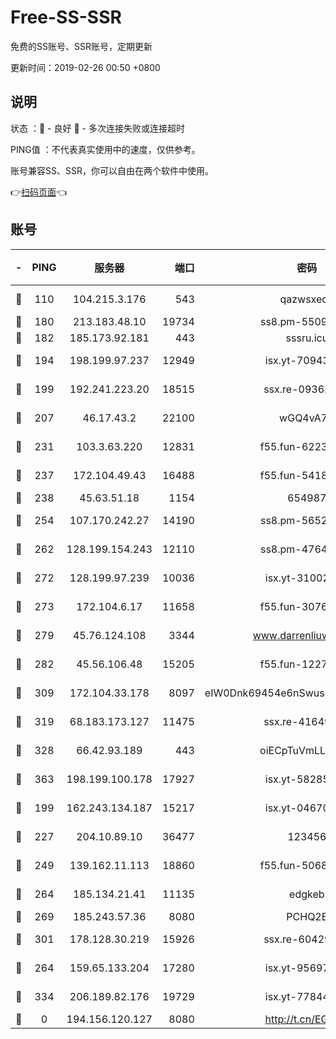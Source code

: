# Free-SS-SSR

免费的SS账号、SSR账号，定期更新

更新时间：2019-02-26 00:50 +0800

## 说明

状态     ：🙂 - 良好 🙁 - 多次连接失败或连接超时

PING值   ：不代表真实使用中的速度，仅供参考。

账号兼容SS、SSR，你可以自由在两个软件中使用。

👉[扫码页面](https://liesauer.github.io/free-ss-ssr.github.io/)👈

## 账号

|-|PING|服务器|端口|密码|加密方式|区域|
|:----:|:----:|:-----:|-----:|:----:|:----:|:----:|
|🙂|110|104.215.3.176|543|qazwsxedc|aes-256-gcm|JP|
|🙂|180|213.183.48.10|19734|ss8.pm-55096385|rc4-md5|RU|
|🙂|182|185.173.92.181|443|sssru.icu|rc4-md5|RU|
|🙂|194|198.199.97.237|12949|isx.yt-70943099|aes-256-cfb|US|
|🙂|199|192.241.223.20|18515|ssx.re-09362839|aes-256-cfb|US|
|🙂|207|46.17.43.2|22100|wGQ4vA7D|aes-256-gcm|RU|
|🙂|231|103.3.63.220|12831|f55.fun-62237207|aes-256-cfb|SG|
|🙂|237|172.104.49.43|16488|f55.fun-54186310|aes-256-cfb|SG|
|🙂|238|45.63.51.18|1154|654987|chacha20|US|
|🙂|254|107.170.242.27|14190|ss8.pm-56526890|aes-256-cfb|US|
|🙂|262|128.199.154.243|12110|ss8.pm-47641220|aes-256-cfb|SG|
|🙂|272|128.199.97.239|10036|isx.yt-31002701|aes-256-cfb|SG|
|🙂|273|172.104.6.17|11658|f55.fun-30764636|aes-256-cfb|US|
|🙂|279|45.76.124.108|3344|www.darrenliuwei.com|aes-256-cfb|AU|
|🙂|282|45.56.106.48|15205|f55.fun-12278228|aes-256-cfb|US|
|🙂|309|172.104.33.178|8097|eIW0Dnk69454e6nSwuspv9DmS201tQ0D|aes-256-cfb|SG|
|🙂|319|68.183.173.127|11475|ssx.re-41649202|aes-256-cfb|US|
|🙂|328|66.42.93.189|443|oiECpTuVmLLxk4Ts|aes-256-cfb|US|
|🙂|363|198.199.100.178|17927|isx.yt-58285902|aes-256-cfb|US|
|🙂|199|162.243.134.187|15217|isx.yt-04670550|aes-256-cfb|US|
|🙂|227|204.10.89.10|36477|123456|aes-256-cfb|US|
|🙂|249|139.162.11.113|18860|f55.fun-50686264|aes-256-cfb|SG|
|🙂|264|185.134.21.41|11135|edgkeb|aes-256-cfb|GB|
|🙂|269|185.243.57.36|8080|PCHQ2E|rc4-md5|US|
|🙂|301|178.128.30.219|15926|ssx.re-60429787|aes-256-cfb|SG|
|🙁|264|159.65.133.204|17280|isx.yt-95697435|aes-256-cfb|SG|
|🙁|334|206.189.82.176|19729|isx.yt-77844520|aes-256-cfb|SG|
|🙁|0|194.156.120.127|8080|http://t.cn/EGJIyrl|rc4-md5|RU|
